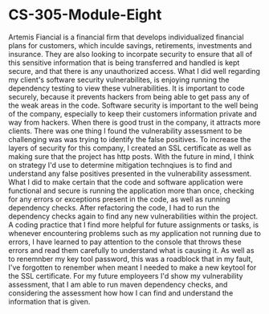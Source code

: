 # CS-305-Module-Eight

Artemis Fiancial is a financial firm that develops individualized financial plans for customers, which inculde savings, retirements, investments and insurance. They are also looking to incorpate security to ensure that all of this sensitive information that is being transferred and handled is kept secure, and that there is any unauthorized access. What I did well regarding my client's software security vulnerabilites, is enjoying running the dependency testing to view these vulnerabilities. It is important to code securely, because it prevents hackers from being able to get pass any of the weak areas in the code. Software security is important to the well being of the company, especially to keep their customers information private and way from hackers. When there is good trust in the company, it attracts more clients. 
There was one thing I found the vulnerability assessment to be challenging was was trying to identify the false positives. 
To increase the layers of security for this company, I created an SSL certificate as well as making sure that the project has http posts. With the future in mind, I think on strategy I'd use to determine mitigation technqiues is to find and understand any false positives presented in the vulnerability assessment. 
What I did to make certain that the code and software application were functional and secure is running the application more than once, checking for any errors or exceptions present in the code, as well as running dependency checks. After refactoring the code, I had to run the dependency checks again to find any new vulnerabilities within the project. A coding practice that I find more helpful for future assignments or tasks, is whenever encountering problems such as my application not running due to errors, I have learned to pay attention to the console that throws these errors and read them carefully to understand what is causing it. As well as to renemnber my key tool password, this was a roadblock that in my fault, I've forgotten to renember when meant I needed to make a new keytool for the SSL certificate. 
For my future employeers I'd show my vulnerability assessment, that I am able to run maven dependency checks, and considering the assessment how how I can find and understand the information that is given. 

